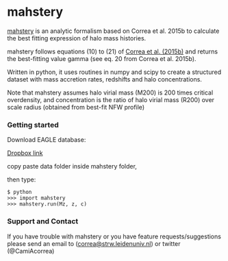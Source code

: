 mahstery
=======

[mahstery](https://github.com/correac/mahstery) is an analytic formalism
based on Correa et al. 2015b to calculate the best fitting expression
of halo mass histories.

mahstery follows equations (10) to (21) of [Correa et al. (2015b)](http://adsabs.harvard.edu/abs/2015MNRAS.450.1521C)
and returns the best-fitting value gamma (see eq. 20 from Correa et al. 2015b).

Written in python, it uses routines in numpy and scipy to create a structured dataset with
mass accretion rates, redshifts and halo concentrations.

Note that mahstery assumes halo virial mass (M200) is 200 times critical overdensity, and
concentration is the ratio of halo virial mass (R200) over scale radius (obtained from best-fit NFW profile)

### Getting started

Download EAGLE database:

[Dropbox link](https://www.dropbox.com/sh/2lc06bh1ug6tp1l/AAB9yn-0sX08PjfsCoGLg2dua?dl=0)

copy paste data folder inside mahstery folder,

then type:

```
$ python
>>> import mahstery
>>> mahstery.run(Mz, z, c)
```
### Support and Contact

If you have trouble with mahstery or you have feature requests/suggestions please
send an email to (correa@strw.leidenuniv.nl) or twitter (@CamiAcorrea)
